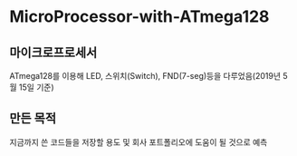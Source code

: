 # MicroProcessor-with-ATmega128
## 마이크로프로세서
ATmega128를 이용해 LED, 스위치(Switch), FND(7-seg)등을 다루었음(2019년 5월 15일 기준)
## 만든 목적
지금까지 쓴 코드들을 저장할 용도 및 회사 포트폴리오에 도움이 될 것으로 예측

